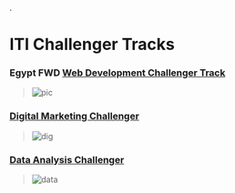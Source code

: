 
.

# ITI Challenger Tracks



###  Egypt FWD [Web Development Challenger Track](https://s3-us-west-2.amazonaws.com/udacity-printer/production/certificates/33735a14-16c3-4baa-a5db-bc1b103fd0ad.pdf)

> ![pic](https://user-images.githubusercontent.com/36210723/103142949-8703f180-4715-11eb-8ec0-b0522a18930b.png)



### [Digital Marketing Challenger](https://s3-us-west-2.amazonaws.com/udacity-printer/production/certificates/4cc71c98-5cee-474a-9225-4c4e131134f9.pdf)


> ![dig](https://user-images.githubusercontent.com/36210723/103170692-f03b5000-484e-11eb-9566-b4b191d6fccf.png)



### [Data Analysis Challenger](https://s3-us-west-2.amazonaws.com/udacity-printer/production/certificates/75286f03-4861-46a2-9859-daa67b88d215.pdf)


> ![data](https://user-images.githubusercontent.com/36210723/103221074-711b4a00-492a-11eb-832f-1d70a4caf56a.png)
